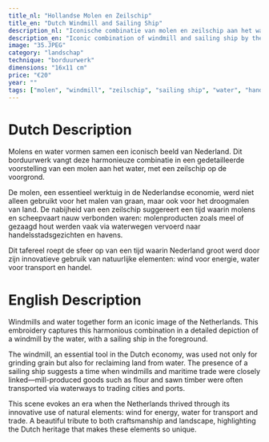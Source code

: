 ```yaml
---
title_nl: "Hollandse Molen en Zeilschip"
title_en: "Dutch Windmill and Sailing Ship"
description_nl: "Iconische combinatie van molen en zeilschip aan het water"
description_en: "Iconic combination of windmill and sailing ship by the water"
image: "35.JPEG"
category: "landschap"
technique: "borduurwerk"
dimensions: "16x11 cm"
price: "€20"
year: ""
tags: ["molen", "windmill", "zeilschip", "sailing ship", "water", "handel", "trade", "droogmalen", "land reclamation", "scheepvaart", "maritime"]
---
```


# Dutch Description

Molens en water vormen samen een iconisch beeld van Nederland. Dit borduurwerk vangt deze harmonieuze combinatie in een gedetailleerde voorstelling van een molen aan het water, met een zeilschip op de voorgrond.

De molen, een essentieel werktuig in de Nederlandse economie, werd niet alleen gebruikt voor het malen van graan, maar ook voor het droogmalen van land. De nabijheid van een zeilschip suggereert een tijd waarin molens en scheepvaart nauw verbonden waren: molenproducten zoals meel of gezaagd hout werden vaak via waterwegen vervoerd naar handelsstadsgezichten en havens.

Dit tafereel roept de sfeer op van een tijd waarin Nederland groot werd door zijn innovatieve gebruik van natuurlijke elementen: wind voor energie, water voor transport en handel.

# English Description

Windmills and water together form an iconic image of the Netherlands. This embroidery captures this harmonious combination in a detailed depiction of a windmill by the water, with a sailing ship in the foreground.

The windmill, an essential tool in the Dutch economy, was used not only for grinding grain but also for reclaiming land from water. The presence of a sailing ship suggests a time when windmills and maritime trade were closely linked—mill-produced goods such as flour and sawn timber were often transported via waterways to trading cities and ports.

This scene evokes an era when the Netherlands thrived through its innovative use of natural elements: wind for energy, water for transport and trade. A beautiful tribute to both craftsmanship and landscape, highlighting the Dutch heritage that makes these elements so unique.
